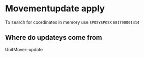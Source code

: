 # Movementupdate apply

To search for coordinates in memory use `$POSY$POSX` `681700001414`

## Where do updateys come from
UnitMover::update 